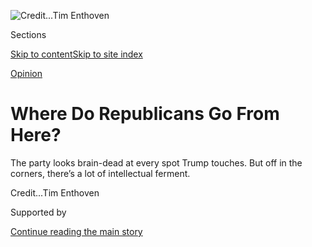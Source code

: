 <div id="app">

<div>

<div>

<div>

</div>

<div data-aria-hidden="false">

<div id="site-content" role="main">

<div>

<div class="css-1aor85t" style="opacity:0.000000001;z-index:-1;visibility:hidden">

<div class="css-1hqnpie">

<div class="css-epjblv">

<span class="css-17xtcya">[Sunday
Review](/section/opinion/sunday)</span><span class="css-x15j1o">|</span><span class="css-fwqvlz">Where
Do Republicans Go From Here?</span>

</div>

<div class="css-k008qs">

<div class="css-1iwv8en">

<span class="css-18z7m18"></span>

<div>

</div>

</div>

<span class="css-1n6z4y">https://nyti.ms/2Cdq1cs</span>

<div class="css-1705lsu">

<div class="css-4xjgmj">

<div class="css-4skfbu" role="toolbar" data-aria-label="Social Media Share buttons, Save button, and Comments Panel with current comment count" data-testid="share-tools">

  - 
  - 
  - 
  - 
    
    <div class="css-6n7j50">
    
    </div>

  - 
  - 

</div>

</div>

</div>

</div>

</div>

</div>

<div id="NYT_TOP_BANNER_REGION" class="css-11qgg8s">

</div>

<div id="fullBleedHeaderContent">

<div class="css-1mre5cn">

![<span class="css-cnj6d5 e1z0qqy90" itemprop="copyrightHolder"><span class="css-1ly73wi e1tej78p0">Credit...</span><span><span>Tim
Enthoven</span></span></span>](https://static01.nyt.com/images/2020/08/09/opinion/sunday/09brooks/09brooks-articleLarge.jpg?quality=75&auto=webp&disable=upscale)

</div>

<div class="css-hy7cq4">

<div class="css-6cn7ki">

<div class="NYTAppHideMasthead css-1bcu9v6 e1suatyy0">

<div class="section css-1o1qe8k e1suatyy2">

<div class="css-cu5p7t er09x8g0">

<div class="css-6n7j50">

</div>

<span class="css-1dv1kvn">Sections</span>

[Skip to content](#site-content)[Skip to site index](#site-index)

</div>

<div class="css-10698na e1huz5gh0">

</div>

</div>

</div>

[Opinion](/section/opinion)

<div class="css-1sojcmr ehdk2mb0">

# Where Do Republicans Go From Here?

</div>

The party looks brain-dead at every spot Trump touches. But off in the
corners, there’s a lot of intellectual ferment.

</div>

</div>

<div class="css-nwzfg5 e1gnum310">

<span class="css-1f9pvn2 sunday"></span><span class="css-cnj6d5 e1z0qqy90" itemprop="copyrightHolder"><span class="css-1ly73wi e1tej78p0">Credit...</span><span><span>Tim
Enthoven</span></span></span>

</div>

<div id="sponsor-wrapper" class="css-1hyfx7x">

<div id="sponsor-slug" class="css-19vbshk">

Supported by

</div>

[Continue reading the main story](#after-sponsor)

<div id="sponsor" class="ad sponsor-wrapper" style="text-align:center;height:100%;display:block">

</div>

<div id="after-sponsor">

</div>

</div>

<div class="css-1wx1auc e1gnum311">

<div class="css-18e8msd">

<div class="css-vp77d3 epjyd6m0">

<div class="css-1p10dcb ey68jwv0" data-aria-hidden="true">

[![David
Brooks](https://static01.nyt.com/images/2018/04/03/opinion/david-brooks/david-brooks-thumbLarge-v2.png
"David Brooks")](https://www.nytimes.com/by/david-brooks)

</div>

<div class="css-1baulvz">

By [<span class="css-1baulvz last-byline" itemprop="name">David
Brooks</span>](https://www.nytimes.com/by/david-brooks)

<div class="css-8atqhb">

Opinion Columnist

</div>

</div>

</div>

  - Aug. 7, 2020

  - 
    
    <div class="css-4xjgmj">
    
    <div class="css-d8bdto" role="toolbar" data-aria-label="Social Media Share buttons, Save button, and Comments Panel with current comment count" data-testid="share-tools">
    
      - 
      - 
      - 
      - 
        
        <div class="css-6n7j50">
        
        </div>
    
      - 
      - 
    
    </div>
    
    </div>

</div>

</div>

</div>

<div class="section meteredContent css-1r7ky0e" name="articleBody" itemprop="articleBody">

<div class="css-1fanzo5 StoryBodyCompanionColumn">

<div class="css-53u6y8">

Jonathan V. Last thinks President Trump is here forever. Last, the
editor of The Bulwark, a conservative site that’s been hostile to Trump,
argues that if Trump loses in November, he’ll claim he was cheated out
of the election. He’ll force other Republicans to back up his claim.
He’ll get a TV show, hold rallies, be coy about running again in 2024.

He’ll still be the center of everything Republican. Ambitious
Republicans will have to lash themselves to the husk of the dying czar
if they want to have any future in the party. The whole party will go
Trump-crazed and brain-dead for another four years.

I salute Last for coming up with a post-2020 scenario even more
pessimistic than my own\!

My guess is that if Trump gets crushed in the election, millions of
Republicans will decide they never liked that loser and jerk anyway.
He’ll get relegated to whatever bargain basement they are using to
hold Sarah Palin. But something will remain: Trumpism.

The basic Trump worldview — on immigration, trade, foreign policy, etc.
— will shape the G.O.P. for decades, the way the basic Reagan
worldview did for decades. A thousand smarter conservatives will be
building a new party after 2020, but one that builds from the framework
Trump established.

</div>

</div>

<div class="css-1fanzo5 StoryBodyCompanionColumn">

<div class="css-53u6y8">

I think Trumpism will survive Trump because the history of the modern
Republican Party is the history of paradigm shifts.

If you came of age with conservative values and around Republican
politics in the 1980s and 1990s, you lived within a certain Ronald
Reagan-Margaret Thatcher paradigm. It was about limiting government,
spreading democracy abroad, building dynamic free markets at home and
cultivating people with vigorous virtues — people who are energetic,
upright, entrepreneurial, independent-minded, loyal to friends and
strong against foes.

</div>

</div>

<div class="css-79elbk" data-testid="photoviewer-wrapper">

<div class="css-z3e15g" data-testid="photoviewer-wrapper-hidden">

</div>

<div class="css-1a48zt4 ehw59r15" data-testid="photoviewer-children">

![<span class="css-16f3y1r e13ogyst0" data-aria-hidden="true">President
Ronald Reagan’s politics outlasted his time in
office.</span><span class="css-cnj6d5 e1z0qqy90" itemprop="copyrightHolder"><span class="css-1ly73wi e1tej78p0">Credit...</span><span>Dirck
Halstead/The LIFE Images Collection/Getty
Images</span></span>](https://static01.nyt.com/images/2020/08/07/opinion/07brooks1/07brooks1-articleLarge.jpg?quality=75&auto=webp&disable=upscale)

</div>

</div>

<div class="css-1fanzo5 StoryBodyCompanionColumn">

<div class="css-53u6y8">

For decades conservatives were happy to live in that paradigm. But as
years went by many came to see its limits. It was so comprehensively
anti-government that it had no way to use government to solve common
problems. It was so focused on cultivating strong individuals that it
had no language to cultivate a sense of community and belonging. So, if
you were right of center, you leapt. You broke from the Reagan paradigm
and tried to create a new, updated conservative paradigm.

My own leap came early. On Sept. 15, 1997, William Kristol and I [wrote
a piece](https://www.wsj.com/articles/SB874276753849168000) for The Wall
Street Journal on what we called National Greatness Conservatism. We
argued that the G.O.P. had become too anti-government. “How can
Americans love their nation if they hate its government?” we asked. Only
a return to the robust American nationalism of Alexander Hamilton, Henry
Clay and Theodore Roosevelt would do: ambitious national projects,
infrastructure, federal programs to increase social mobility.

</div>

</div>

<div class="css-1fanzo5 StoryBodyCompanionColumn">

<div class="css-53u6y8">

The closest National Greatness Conservatism came to influencing the
party was John McCain’s 2000 presidential bid. He was defeated by a man,
George W. Bush, who made his own leap, to Compassionate Conservatism.
(You know somebody has made a paradigm leap when he or she starts adding
some modifying word or phrase before “Conservatism.”) This was an
attempt to meld Catholic social teaching to conservatism.

</div>

</div>

<div class="css-79elbk" data-testid="photoviewer-wrapper">

<div class="css-z3e15g" data-testid="photoviewer-wrapper-hidden">

</div>

<div class="css-1a48zt4 ehw59r15" data-testid="photoviewer-children">

<div class="css-1xdhyk6 erfvjey0">

<span class="css-1ly73wi e1tej78p0">Image</span>

<div class="css-zjzyr8">

<div data-testid="lazyimage-container" style="height:257.77777777777777px">

</div>

</div>

</div>

<span class="css-16f3y1r e13ogyst0" data-aria-hidden="true">John McCain
campaigning in New Hampshire in
2000.</span><span class="css-cnj6d5 e1z0qqy90" itemprop="copyrightHolder"><span class="css-1ly73wi e1tej78p0">Credit...</span><span>Henny
Ray Abrams/Agence France-Presse — Getty Images</span></span>

</div>

</div>

<div class="css-1fanzo5 StoryBodyCompanionColumn">

<div class="css-53u6y8">

There were many other leaps over the decades. Sam’s Club Republicans,
led by Reihan Salam and my Times colleague Ross Douthat, pointed a way
to link the G.O.P. to working-class concerns. Front Porch Republicans
celebrated small towns and local communities. The Reformicons tried to
use government to build strong families and neighborhoods. The Niskanen
Center is an entire think tank for people who have leapt from
libertarianism.

Most actual Republican politicians rejected all of this. They stuck,
mostly through dumb inertia, to an anti-government zombie Reaganism long
after Reagan was dead and even though the nation’s problems were utterly
different from what they were when he was alive. Year after year, G.O.P.
politicians clung to a dead paradigm, ran the same anti-Washington
campaigns and had no positive governing philosophy once they got there.

Steve Bannon’s leap finally did what none of us could do. Donald Trump
and Bannon took a low-rent strand of conservatism — class-based ethnic
nationalism — that had always been locked away in the basement of the
American right, and overturned the Reagan paradigm.

</div>

</div>

<div class="css-79elbk" data-testid="photoviewer-wrapper">

<div class="css-z3e15g" data-testid="photoviewer-wrapper-hidden">

</div>

<div class="css-1a48zt4 ehw59r15" data-testid="photoviewer-children">

<div class="css-1xdhyk6 erfvjey0">

<span class="css-1ly73wi e1tej78p0">Image</span>

<div class="css-zjzyr8">

<div data-testid="lazyimage-container" style="height:257.77777777777777px">

</div>

</div>

</div>

<span class="css-16f3y1r e13ogyst0" data-aria-hidden="true">In 2016,
Steve Bannon showed he understood what motivated Republican
voters. </span><span class="css-cnj6d5 e1z0qqy90" itemprop="copyrightHolder"><span class="css-1ly73wi e1tej78p0">Credit...</span><span>Stephen
Crowley/The New York Times</span></span>

</div>

</div>

<div class="css-1fanzo5 StoryBodyCompanionColumn">

<div class="css-53u6y8">

Bannon and Trump got the emotions right. They understood that Republican
voters were no longer motivated by a sense of hope and opportunity; they
were motivated by a sense of menace, resentment and fear. At base, many
Republicans felt they were being purged from their own country — by the
educated elite, by multiculturalism, by militant secularism.

</div>

</div>

<div class="css-1fanzo5 StoryBodyCompanionColumn">

<div class="css-53u6y8">

During the 2016 presidential campaign, Trump and Bannon discarded the
Republican orthodoxy — entitlement reform, fiscal restraint, free trade,
comprehensive immigration reform. They embraced a European-style
blood-and-soil conservatism. Close off immigration. Close trade. We have
nothing to offer the world and should protect ourselves from its
dangers.

It would have been interesting if Trump had governed as a big-government
populist. But he tossed Bannon out and handed power to Jared Kushner and
a bunch of old men locked in the Reagan paradigm. We got bigotry,
incompetence and tax cuts for the wealthy.

</div>

</div>

<div class="css-79elbk" data-testid="photoviewer-wrapper">

<div class="css-z3e15g" data-testid="photoviewer-wrapper-hidden">

</div>

<div class="css-1a48zt4 ehw59r15" data-testid="photoviewer-children">

<div class="css-1xdhyk6 erfvjey0">

<span class="css-1ly73wi e1tej78p0">Image</span>

<div class="css-zjzyr8">

<div data-testid="lazyimage-container" style="height:257.77777777777777px">

</div>

</div>

</div>

<span class="css-16f3y1r e13ogyst0" data-aria-hidden="true">President
Trump with Jared Kushner at the White House in
2017.</span><span class="css-cnj6d5 e1z0qqy90" itemprop="copyrightHolder"><span class="css-1ly73wi e1tej78p0">Credit...</span><span>Tom
Brenner/The New York Times</span></span>

</div>

</div>

<div class="css-1fanzo5 StoryBodyCompanionColumn">

<div class="css-53u6y8">

But by defeating the Reagan paradigm, Trump and Bannon gave permission
to a lot of Republican politicians to make their own leaps. Over the
last three years, it’s been interesting to watch a series of Republican
officeholders break free from old orthodoxies and begin to think afresh.
You could see their eyes get wider: *Suddenly I can think for myself.
The range of possibilities is wider than I thought it was.*

Their newfound liberation didn’t extend to crossing Trump, but because
the president’s political vision isn’t exactly what you’d call fleshed
out, there’s a lot of running room within his paradigm.

The post-2020, post-Trump Republican future is contained in those leaps.
And that future is embodied by a small group of Republican senators in
their 40s, including Marco Rubio, Josh Hawley, Tom Cotton and Ben Sasse.
They all came of age when Reaganism was already in the rearview mirror.
Though populist, three of them have advanced degrees from Harvard or
Yale. They are not particularly close to one another. They may be joined
by a common experience, but they are divided by ambition.

Each has a different vision of where the country should go, but they
start with certain common Trumpian premises:

**Everything is not OK.** The free market is not working well. Wages are
stagnant. Too much power is in the hands of the corporate elites. Middle
America is getting screwed. Finance capitalism is unbalanced. American
society is in abject decline. If Reaganism was “Let’s be free,” the new
mood is “Take control.”

</div>

</div>

<div class="css-1fanzo5 StoryBodyCompanionColumn">

<div class="css-53u6y8">

**Economic libertarianism is not the answer**. Free markets alone won’t
solve our problems. G.D.P. growth alone is not the be-all and end-all of
politics. We need policies to shore up the conservative units of society
— family, neighborhood, faith, nation. We need policies that build
solidarity, not just liberty.

**The working class is the heart of the Republican Party.** Once,
businesspeople and entrepreneurs were at the center of the Republican
imagination. Now it’s clear that the party needs to stop catering to the
corporate class and start focusing on the shop owners, the plumbers, the
salaried workers. It needs to emphasize the dignity of work and honor
those who are not trying to make millions, not looking for handouts, but
just want to build middle-class lives in a stable social order. In
Britain, the Conservative Party has built a majority around the working
class, and that’s what Republicans need to do here.

**China changes everything.** The rise of a 1.4-billion-person
authoritarian superpower means that free trade no longer works because
the Chinese are not playing by the same rules. The U.S. government
cannot just stand back and let China control the new technologies.
“Republicans are going to have to get used to the idea of industrial
policy to counter China, at least in a few key industries,” Mike
Gallagher, a rising star among House Republicans, told me.

**The managerial class betrays America.** Many of the post-Reagan
positions seem like steps to the left. But these Republicans combine a
greater willingness to use government with a greater hostility to the
managerial class. The solution to too much corporate power is not
handing power to Elizabeth Warren and a cloud of federal regulators.
There’s a difference between empowering workers and empowering the
Washington elite.

From these common premises the four senators go off in different
directions.

</div>

</div>

<div class="css-79elbk" data-testid="photoviewer-wrapper">

<div class="css-z3e15g" data-testid="photoviewer-wrapper-hidden">

</div>

<div class="css-1a48zt4 ehw59r15" data-testid="photoviewer-children">

<div class="css-1xdhyk6 erfvjey0">

<span class="css-1ly73wi e1tej78p0">Image</span>

<div class="css-zjzyr8">

<div data-testid="lazyimage-container" style="height:257.77777777777777px">

</div>

</div>

</div>

<span class="css-16f3y1r e13ogyst0" data-aria-hidden="true">Senator
Marco Rubio espouses “common-good
capitalism.”</span><span class="css-cnj6d5 e1z0qqy90" itemprop="copyrightHolder"><span class="css-1ly73wi e1tej78p0">Credit...</span><span>Erin
Schaff/The New York Times</span></span>

</div>

</div>

<div class="css-1fanzo5 StoryBodyCompanionColumn">

<div class="css-53u6y8">

Rubio bases his vision in Catholic social teaching. A year ago, he wrote
an essay for First Things titled, [“What Economics Is
For,”](https://www.firstthings.com/web-exclusives/2019/08/what-economics-is-for)
arguing that the purpose of markets is not growth but allowing each
person to find dignity in work. He followed that up with a [speech at
Catholic
University](https://www.rubio.senate.gov/public/_cache/files/6d09ae19-8df3-4755-b301-795154a68c59/C58480B07D02452574C5DB8D603803EF.final---cua-speech-11.5.19.pdf)
calling for “common-good capitalism” (remember what I said about
modifying phrases) in which he criticized contemporary capitalism for
its obsessive focus on maximizing shareholder value.

His basic position **** is that American capitalism has become too much
about finance. It needs to be balanced toward manufacturing. He, too,
supports a “pro-American industrial policy” to meet the Chinese
challenge.

</div>

</div>

<div class="css-1fanzo5 StoryBodyCompanionColumn">

<div class="css-53u6y8">

Hawley is the most populist of the group. His core belief is that
middle-class Americans have been betrayed by elites on every level —
political elites, cultural elites, financial elites. The modern
leadership class has one set of values — globalization, cosmopolitanism
— and the Middle Americans have another set — family, home,
rootedness, nation. Corporate elites have concentrated so much power
that they now crush the yeomen masses.

</div>

</div>

<div class="css-79elbk" data-testid="photoviewer-wrapper">

<div class="css-z3e15g" data-testid="photoviewer-wrapper-hidden">

</div>

<div class="css-1a48zt4 ehw59r15" data-testid="photoviewer-children">

<div class="css-1xdhyk6 erfvjey0">

<span class="css-1ly73wi e1tej78p0">Image</span>

<div class="css-zjzyr8">

<div data-testid="lazyimage-container" style="height:257.77777777777777px">

</div>

</div>

</div>

<span class="css-16f3y1r e13ogyst0" data-aria-hidden="true">Senator Josh
Hawley says America’s elites have betrayed the middle
class.</span><span class="css-cnj6d5 e1z0qqy90" itemprop="copyrightHolder"><span class="css-1ly73wi e1tej78p0">Credit...</span><span>Doug
Mills/The New York Times</span></span>

</div>

</div>

<div class="css-1fanzo5 StoryBodyCompanionColumn">

<div class="css-53u6y8">

Last November, Hawley [gave a
speech](https://www.hawley.senate.gov/senator-hawleys-speech-rethinking-americas-foreign-policy-consensus)
in which he sought to overturn the last 70 years of Republican foreign
policy. He contended that the right had erred in trying to spread
American values abroad. “Imperial domination violates our principles and
it threatens our character. Our aim must be to prevent imperialism, not
to exercise it; to stop domination, not foster it,” he said.

Cotton has a less developed political vision but a more developed
attitude: hawkishness. Whether it’s China, the left, immigration or Big
Tech, Cotton is hawkish. He sees a world threatened by disorder and
gravitates toward the toughest positions in order to ward off threat. He
is the most vocal foe of the Chinese “pariah state.” He wants sharp
reductions in legal immigration.

</div>

</div>

<div class="css-79elbk" data-testid="photoviewer-wrapper">

<div class="css-z3e15g" data-testid="photoviewer-wrapper-hidden">

</div>

<div class="css-1a48zt4 ehw59r15" data-testid="photoviewer-children">

<div class="css-1xdhyk6 erfvjey0">

<span class="css-1ly73wi e1tej78p0">Image</span>

<div class="css-zjzyr8">

<div data-testid="lazyimage-container" style="height:257.77777777777777px">

</div>

</div>

</div>

<span class="css-16f3y1r e13ogyst0" data-aria-hidden="true">Senator Tom
Cotton is an unabashed
hawk. </span><span class="css-cnj6d5 e1z0qqy90" itemprop="copyrightHolder"><span class="css-1ly73wi e1tej78p0">Credit...</span><span>Erin
Schaff for The New York Times</span></span>

</div>

</div>

<div class="css-1fanzo5 StoryBodyCompanionColumn">

<div class="css-53u6y8">

Sasse is the most sociological of the crew. He is a Tocquevillian
localist, who notes that most normal Americans go days without thinking
of national politics. His vision is centered on the small associations —
neighborhood groups, high school football teams, churches and community
centers — where people find their greatest joys, satisfactions and
supports. Government’s job, he says, is to “create a framework of
ordered liberty” so that people can make their family and neighborhood
the center of their lives.

</div>

</div>

<div class="css-1fanzo5 StoryBodyCompanionColumn">

<div class="css-53u6y8">

He is the most suspicious of government and politics today. “I think
politicians are arsonists,” he told me over the phone last month. “The
main thing the G.O.P. does is try to light the Democrats on fire, and
the main thing the Democrats do is light the Republicans on fire. That’s
why there’s so little trust in politics.”

</div>

</div>

<div class="css-79elbk" data-testid="photoviewer-wrapper">

<div class="css-z3e15g" data-testid="photoviewer-wrapper-hidden">

</div>

<div class="css-1a48zt4 ehw59r15" data-testid="photoviewer-children">

<div class="css-1xdhyk6 erfvjey0">

<span class="css-1ly73wi e1tej78p0">Image</span>

<div class="css-zjzyr8">

<div data-testid="lazyimage-container" style="height:263.5777777777778px">

</div>

</div>

</div>

<span class="css-16f3y1r e13ogyst0" data-aria-hidden="true">Senator Ben
Sasse describes politicians as
arsonists.</span><span class="css-cnj6d5 e1z0qqy90" itemprop="copyrightHolder"><span class="css-1ly73wi e1tej78p0">Credit...</span><span>Gabriella
Demczuk for The New York Times</span></span>

</div>

</div>

<div class="css-1fanzo5 StoryBodyCompanionColumn">

<div class="css-53u6y8">

Behind these public figures there is a posse of policy wonks and
commentators supporting a new Working-Class Republicanism, including
Oren Cass, Henry Olsen, J.D. Vance, Michael Brendan Dougherty, Saagar
Enjeti, Samuel Hammond and, in his own way, Tucker Carlson.

Cass, for example, has created a new think tank, the American Compass,
to push the G.O.P. in a post-Trump direction. Cass, a former adviser to
Mitt Romney, argues that free-market economists pay too much attention
to G.D.P. growth. What matters is the kind of growth and whether it
allows people to lead stable lives. He says there’s too much emphasis on
consumption. People should be seen as producers, and government should
create the kind of jobs that allow people to earn dignity through work.

He says the core of the economy is the industrial economy:
manufacturing, transportation, infrastructure — making things in the
physical world. “Investment in our economy has completely discounted the
making of stuff,” he told me in a recent interview. “You have a V.C.
industry that goes entirely to software. Private equity financial flow
is about buying and trading companies.” Government needs to engage in
“predistribution,” to steer investment to manufacturing, and also to
those Middle American parts of the country that are currently left out.

“The American labor force cannot be changed into what the economy
wants,” Cass says. “We have to change the economy to what the American
labor force can be successful in.”

</div>

</div>

<div class="css-79elbk" data-testid="photoviewer-wrapper">

<div class="css-z3e15g" data-testid="photoviewer-wrapper-hidden">

</div>

<div class="css-1a48zt4 ehw59r15" data-testid="photoviewer-children">

<div class="css-1xdhyk6 erfvjey0">

<span class="css-1ly73wi e1tej78p0">Image</span>

<div class="css-zjzyr8">

<div data-testid="lazyimage-container" style="height:257.77777777777777px">

</div>

</div>

</div>

<span class="css-16f3y1r e13ogyst0" data-aria-hidden="true">A line of
people in June seeking help in Kentucky with their unemployment
claims. </span><span class="css-cnj6d5 e1z0qqy90" itemprop="copyrightHolder"><span class="css-1ly73wi e1tej78p0">Credit...</span><span>Bryan
Woolston/Reuters</span></span>

</div>

</div>

<div class="css-1fanzo5 StoryBodyCompanionColumn">

<div class="css-53u6y8">

The intellectual future of conservatism will be wrestled over at a
series of forums at the Center for Social, Cultural and Constitutional
Studies at the American Enterprise Institute that are being organized by
Yuval Levin, a scholar there. Right now, the various factions are
exchanging sarcastic one-liners on Twitter. Levin is bringing the
players together. “People should be talking to each other, not about
each other,” he told me.

</div>

</div>

<div class="css-1fanzo5 StoryBodyCompanionColumn">

<div class="css-53u6y8">

Levin thinks the prevailing post-Trump viewpoints define the problem too
much in economic terms. The crucial problem, he argues, is not economic;
it’s social: alienation. Millions of Americans don’t feel part of
anything they can trust. They feel no one is looking out for them. Trump
was a false answer to their desire for social solidarity, but the desire
can be a force for good.

“What’s needed,” Levin says, “is not just to expand economic
conservatism beyond growth to also prioritize family, community and
nation, but also to expand social conservatism beyond sexual ethics and
religious liberty to prioritize family, community and nation. The
coalition can be a powerful political force again if its different wings
converge on these priorities, without each giving up on its longstanding
aims.”

The Republican Party looks completely brain-dead at every spot Trump
directly reaches. Off in the corners, though, there’s a lot of
intellectual ferment on the right. But if there is one thing I’ve
learned over the decades, it is never to underestimate the staying power
of the dead Reagan paradigm.

The Wall Street Journal editorial page stands as a vigilant guardian of
the corpse, eager to rebut all dissenters. The former U.N. ambassador
Nikki Haley and Senator Pat Toomey of Pennsylvania are staunch defenders
of Minimal-Government Conservatism. Senator Ted Cruz seems to be
positioning himself for a 2024 presidential run that seeks to
triangulate all the pre-Trump and pro-Trump versions of the party into
one stew.

And if Joe Biden defeats Trump and begins legislating, as seems more and
more likely, there’s also the possibility that Republicans will abandon
any positive vision and revert to being a simple anti-government party —
a party of opposition to whatever Biden is doing.

But over the long term, some version of Working-Class Republicanism will
redefine the G.O.P. In the first place, that’s where Republican voters
are. When push comes to shove, Republican politicians are going to
choose their voters over their donor class.

Second, the working-class emphasis is the only way out of the
demographic doom loop. If the party sticks with its old white high
school-educated base, it will die. They just aren’t making enough old
white men. To have any shot of surviving as a major party, the G.O.P.
has to build a cross-racial alliance among working-class whites,
working-class Hispanics and some working-class Blacks.

</div>

</div>

<div class="css-1fanzo5 StoryBodyCompanionColumn">

<div class="css-53u6y8">

None of this works unless Republicans can deracialize their appeal — by
which I mean they must stop pandering to the racists in the party and
stop presenting themselves and seeing themselves as the party of white
people — and wage a class struggle between diverse workers in their
coalition and the highly educated coastal manager and professional class
in the Democratic coalition.

Rubio, Hawley, Sasse and Cotton are inching toward a G.O.P. future. What
are the odds they’ll succeed? They’ve got to be way under 50-50.

*The Times is committed to publishing* [*a diversity of
letters*](https://www.nytimes.com/2019/01/31/opinion/letters/letters-to-editor-new-york-times-women.html)
*to the editor. We’d like to hear what you think about this or any of
our articles. Here are some*
[*tips*](https://help.nytimes.com/hc/en-us/articles/115014925288-How-to-submit-a-letter-to-the-editor)*.
And here’s our email:*
[*letters@nytimes.com*](mailto:letters@nytimes.com)*.*

*Follow The New York Times Opinion section on*
[*Facebook*](https://www.facebook.com/nytopinion)*,* [*Twitter
(@NYTopinion)*](http://twitter.com/NYTOpinion) *and*
[*Instagram*](https://www.instagram.com/nytopinion/)*.*

</div>

</div>

</div>

<div>

</div>

<div>

</div>

<div>

</div>

<div>

<div id="bottom-wrapper" class="css-1ede5it">

<div id="bottom-slug" class="css-l9onyx">

Advertisement

</div>

[Continue reading the main story](#after-bottom)

<div id="bottom" class="ad bottom-wrapper" style="text-align:center;height:100%;display:block;min-height:90px">

</div>

<div id="after-bottom">

</div>

</div>

</div>

</div>

</div>

## Site Index

<div>

</div>

## Site Information Navigation

  - [© <span>2020</span> <span>The New York Times
    Company</span>](https://help.nytimes.com/hc/en-us/articles/115014792127-Copyright-notice)

<!-- end list -->

  - [NYTCo](https://www.nytco.com/)
  - [Contact
    Us](https://help.nytimes.com/hc/en-us/articles/115015385887-Contact-Us)
  - [Work with us](https://www.nytco.com/careers/)
  - [Advertise](https://nytmediakit.com/)
  - [T Brand Studio](http://www.tbrandstudio.com/)
  - [Your Ad
    Choices](https://www.nytimes.com/privacy/cookie-policy#how-do-i-manage-trackers)
  - [Privacy](https://www.nytimes.com/privacy)
  - [Terms of
    Service](https://help.nytimes.com/hc/en-us/articles/115014893428-Terms-of-service)
  - [Terms of
    Sale](https://help.nytimes.com/hc/en-us/articles/115014893968-Terms-of-sale)
  - [Site Map](https://spiderbites.nytimes.com)
  - [Help](https://help.nytimes.com/hc/en-us)
  - [Subscriptions](https://www.nytimes.com/subscription?campaignId=37WXW)

</div>

</div>

</div>

</div>
